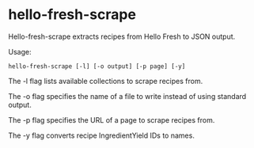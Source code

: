 # hello-fresh-scrape

Hello-fresh-scrape extracts recipes from Hello Fresh to JSON output.

Usage:

    hello-fresh-scrape [-l] [-o output] [-p page] [-y]

The -l flag lists available collections to scrape recipes from.

The -o flag specifies the name of a file to write instead of using standard output.

The -p flag specifies the URL of a page to scrape recipes from.

The -y flag converts recipe IngredientYield IDs to names.
